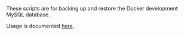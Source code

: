 These scripts are for backing up and restore the Docker development MySQL database.

Usage is documented [here](../../docs/3-Contributing/2-Testing.md#database-backuprestore).
